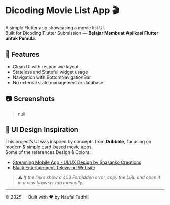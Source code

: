 # Dicoding Movie List App 🎬

A simple Flutter app showcasing a movie list UI.  
Built for Dicoding Flutter Submission — **Belajar Membuat Aplikasi Flutter untuk Pemula**.

## 🚀 Features

- Clean UI with responsive layout
- Stateless and Stateful widget usage
- Navigation with BottomNavigationBar
- No external state management or database

## 📷 Screenshots

> null

## 🎨 UI Design Inspiration

This project’s UI was inspired by concepts from **Dribbble**, focusing on modern & simple card-based movie apps.  
Some of the references Design & Colors:

- [Streaming Mobile App - UI/UX Design by Shasanko Creations](https://dribbble.com/shots/25908757-Streaming-Mobile-App-UI-UX-Design)
- [Black Entertainment Television Website](https://dribbble.com/shots/25829639-Black-Entertainment-Television-Website)

> ⚠️ _If the links show a 403 Forbidden error, copy the URL and open it in a new browser tab manually._

---

© 2025 — Built with ❤️ by Naufal Fadhiil
